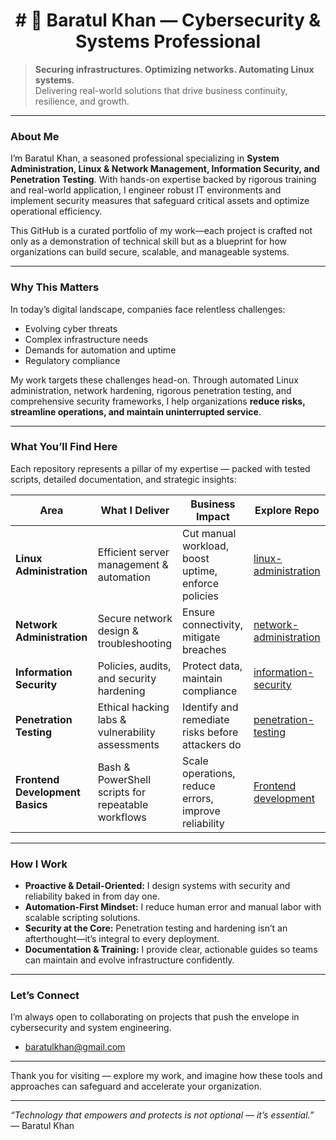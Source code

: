 <div align="center">
<h1># 🚀 Baratul Khan — Cybersecurity & Systems Professional</h1>
</div>

> **Securing infrastructures. Optimizing networks. Automating Linux systems.**  
> Delivering real-world solutions that drive business continuity, resilience, and growth.

---

### About Me

I’m Baratul Khan, a seasoned professional specializing in **System Administration, Linux & Network Management, Information Security, and Penetration Testing**. With hands-on expertise backed by rigorous training and real-world application, I engineer robust IT environments and implement security measures that safeguard critical assets and optimize operational efficiency.

This GitHub is a curated portfolio of my work—each project is crafted not only as a demonstration of technical skill but as a blueprint for how organizations can build secure, scalable, and manageable systems.

---

### Why This Matters

In today’s digital landscape, companies face relentless challenges:  
- Evolving cyber threats  
- Complex infrastructure needs  
- Demands for automation and uptime  
- Regulatory compliance  

My work targets these challenges head-on. Through automated Linux administration, network hardening, rigorous penetration testing, and comprehensive security frameworks, I help organizations **reduce risks, streamline operations, and maintain uninterrupted service**.

---

### What You’ll Find Here

Each repository represents a pillar of my expertise — packed with tested scripts, detailed documentation, and strategic insights:

| Area                    | What I Deliver                                       | Business Impact                                       | Explore Repo                                       |
|-------------------------|-----------------------------------------------------|------------------------------------------------------|---------------------------------------------------|
| **Linux Administration**| Efficient server management & automation            | Cut manual workload, boost uptime, enforce policies  | [linux-administration](https://github.com/InfoSec01/linux-administration) |
| **Network Administration** | Secure network design & troubleshooting            | Ensure connectivity, mitigate breaches                | [network-administration](https://github.com/InfoSec01/network-administration) |
| **Information Security** | Policies, audits, and security hardening             | Protect data, maintain compliance                      | [information-security](https://github.com/InfoSec01/information-security) |
| **Penetration Testing**  | Ethical hacking labs & vulnerability assessments     | Identify and remediate risks before attackers do       | [penetration-testing](https://github.com/InfoSec01/VAPT-Report) |
| **Frontend Development Basics**   | Bash & PowerShell scripts for repeatable workflows   | Scale operations, reduce errors, improve reliability   | [Frontend development](https://github.com/InfoSec01/infosec01.github.io) |

---

### How I Work

- **Proactive & Detail-Oriented:** I design systems with security and reliability baked in from day one.  
- **Automation-First Mindset:** I reduce human error and manual labor with scalable scripting solutions.  
- **Security at the Core:** Penetration testing and hardening isn’t an afterthought—it’s integral to every deployment.  
- **Documentation & Training:** I provide clear, actionable guides so teams can maintain and evolve infrastructure confidently.

---

### Let’s Connect

I’m always open to collaborating on projects that push the envelope in cybersecurity and system engineering.    
- baratulkhan@gmail.com  

---

Thank you for visiting — explore my work, and imagine how these tools and approaches can safeguard and accelerate your organization.

---

*“Technology that empowers and protects is not optional — it’s essential.”*  
— Baratul Khan
